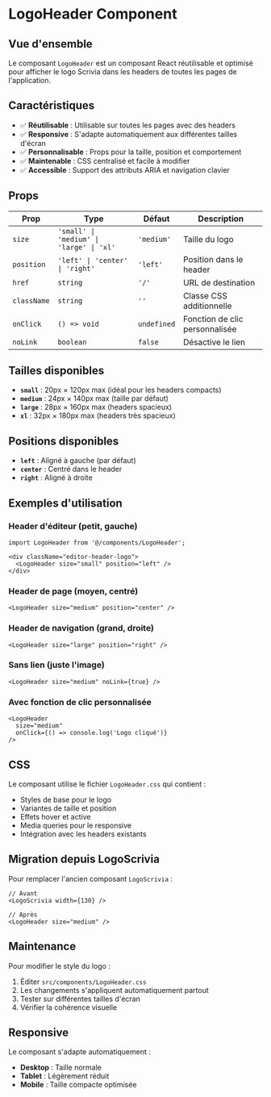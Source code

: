 # LogoHeader Component

## Vue d'ensemble

Le composant `LogoHeader` est un composant React réutilisable et optimisé pour afficher le logo Scrivia dans les headers de toutes les pages de l'application.

## Caractéristiques

- ✅ **Réutilisable** : Utilisable sur toutes les pages avec des headers
- ✅ **Responsive** : S'adapte automatiquement aux différentes tailles d'écran
- ✅ **Personnalisable** : Props pour la taille, position et comportement
- ✅ **Maintenable** : CSS centralisé et facile à modifier
- ✅ **Accessible** : Support des attributs ARIA et navigation clavier

## Props

| Prop | Type | Défaut | Description |
|------|------|---------|-------------|
| `size` | `'small' \| 'medium' \| 'large' \| 'xl'` | `'medium'` | Taille du logo |
| `position` | `'left' \| 'center' \| 'right'` | `'left'` | Position dans le header |
| `href` | `string` | `'/'` | URL de destination |
| `className` | `string` | `''` | Classe CSS additionnelle |
| `onClick` | `() => void` | `undefined` | Fonction de clic personnalisée |
| `noLink` | `boolean` | `false` | Désactive le lien |

## Tailles disponibles

- **`small`** : 20px × 120px max (idéal pour les headers compacts)
- **`medium`** : 24px × 140px max (taille par défaut)
- **`large`** : 28px × 160px max (headers spacieux)
- **`xl`** : 32px × 180px max (headers très spacieux)

## Positions disponibles

- **`left`** : Aligné à gauche (par défaut)
- **`center`** : Centré dans le header
- **`right`** : Aligné à droite

## Exemples d'utilisation

### Header d'éditeur (petit, gauche)
```tsx
import LogoHeader from '@/components/LogoHeader';

<div className="editor-header-logo">
  <LogoHeader size="small" position="left" />
</div>
```

### Header de page (moyen, centré)
```tsx
<LogoHeader size="medium" position="center" />
```

### Header de navigation (grand, droite)
```tsx
<LogoHeader size="large" position="right" />
```

### Sans lien (juste l'image)
```tsx
<LogoHeader size="medium" noLink={true} />
```

### Avec fonction de clic personnalisée
```tsx
<LogoHeader 
  size="medium" 
  onClick={() => console.log('Logo cliqué')} 
/>
```

## CSS

Le composant utilise le fichier `LogoHeader.css` qui contient :

- Styles de base pour le logo
- Variantes de taille et position
- Effets hover et active
- Media queries pour le responsive
- Intégration avec les headers existants

## Migration depuis LogoScrivia

Pour remplacer l'ancien composant `LogoScrivia` :

```tsx
// Avant
<LogoScrivia width={130} />

// Après
<LogoHeader size="medium" />
```

## Maintenance

Pour modifier le style du logo :

1. Éditer `src/components/LogoHeader.css`
2. Les changements s'appliquent automatiquement partout
3. Tester sur différentes tailles d'écran
4. Vérifier la cohérence visuelle

## Responsive

Le composant s'adapte automatiquement :

- **Desktop** : Taille normale
- **Tablet** : Légèrement réduit
- **Mobile** : Taille compacte optimisée 